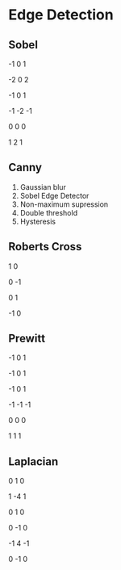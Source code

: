 # Edge Detection

## Sobel
 -1  0  1
 
 -2  0  2
 
 -1  0  1
 

 -1 -2 -1
 
  0  0  0
  
  1  2  1
  
## Canny
1. Gaussian blur
2. Sobel Edge Detector
3. Non-maximum supression
4. Double threshold
5. Hysteresis


## Roberts Cross
  1   0
  
  0  -1
  

  0   1
  
 -1   0

## Prewitt
 -1  0  1
 
 -1  0  1
 
 -1  0  1
 

 -1 -1 -1
 
  0  0  0
  
  1  1  1
 
## Laplacian
  0  1  0
  
  1 -4  1
  
  0  1  0
  

  0 -1  0
  
 -1  4 -1
 
  0 -1  0





